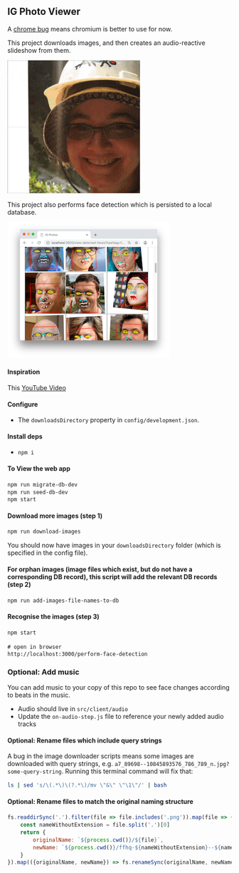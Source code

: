 
## IG Photo Viewer

A [chrome bug](https://bugs.chromium.org/p/chromium/issues/detail?id=914348) means chromium is better to use for now.

This project downloads images, and then creates an audio-reactive slideshow from them.

![Face slideshow preview](slideshow-preview.gif)

This project also performs face detection which is persisted to a local database.

![Face detection](preview-detected-faces.png)

#### Inspiration

This [YouTube Video](https://www.youtube.com/watch?v=XqwbqxzsA2g)

#### Configure

- The `downloadsDirectory` property in `config/development.json`.

#### Install deps

- `npm i`

#### To View the web app

```sh
npm run migrate-db-dev
npm run seed-db-dev
npm start
```

#### Download more images (step 1)

```sh
npm run download-images
```

You should now have images in your `downloadsDirectory` folder (which is specified in the config file).

#### For orphan images (image files which exist, but do not have a corresponding DB record), this script will add the relevant DB records (step 2)

```sh
npm run add-images-file-names-to-db
```

#### Recognise the images (step 3)

```
npm start

# open in browser
http://localhost:3000/perform-face-detection
```

### Optional: Add music

You can add music to your copy of this repo to see face changes according to beats in the music.

- Audio should live in `src/client/audio`
- Update the `on-audio-step.js` file to reference your newly added audio tracks

#### Optional: Rename files which include query strings

A bug in the image downloader scripts means some images are downloaded with query strings, e.g. `a7_89698--10845893576_786_789_n.jpg?some-query-string`. Running this terminal command will fix that:

```sh
ls | sed 's/\(.*\)\(?.*\)/mv \"&\" \"\1\"/' | bash
```

#### Optional: Rename files to match the original naming structure

```js
fs.readdirSync('.').filter(file => file.includes('.png')).map(file => {
    const nameWithoutExtension = file.split('.')[0]
    return {
        originalName: `${process.cwd()}/${file}`,
        newName: `${process.cwd()}/ffhq-${nameWithoutExtension}--${nameWithoutExtension}.png`
    }
}).map(({originalName, newName}) => fs.renameSync(originalName, newName));
```
